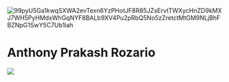
![99pyU5Ga1kwqSXWA2evTexn6YzPHotJF8R85JZsErvtTWXycHnZD9kMXJ7WH5PyHMdxWhGqNYF8BALb9XV4Pu2pRbQ5No5zZretctMtGM9NLjBhFBZNpG1SwY5C7Ub1iah](https://github.com/user-attachments/assets/37d18fa3-4fae-453d-a55b-cef8706c6ccd)

  # Anthony Prakash Rozario
![](https://github-readme-stats.vercel.app/api?username=4nth0nyr0zar10&theme=radical&hide_border=false&include_all_commits=true&count_private=true)<br/>
